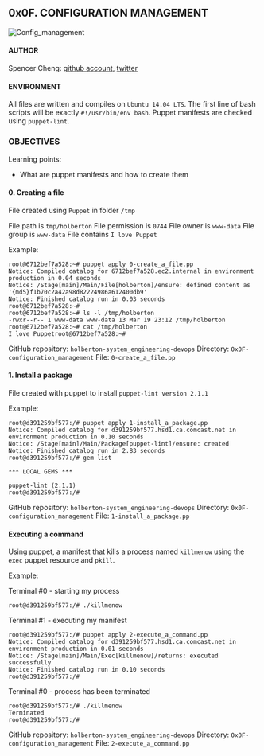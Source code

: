 ## 0x0F. CONFIGURATION MANAGEMENT

![Config_management](http://www.adronda.org/iglesia/wp-content/uploads/2016/02/logo.jpg)

#### AUTHOR
Spencer Cheng: [github account](https://github.com/spencerhcheng), [twitter](https://twitter.com/spencerhcheng)

#### ENVIRONMENT
All files are written and compiles on `Ubuntu 14.04 LTS`. The first line of bash scripts will be exactly `#!/usr/bin/env bash`. Puppet manifests are checked using `puppet-lint`.

### OBJECTIVES
Learning points:
* What are puppet manifests and how to create them

#### 0. Creating a file
File created using `Puppet` in folder `/tmp`

File path is `tmp/holberton`
File permission is `0744`
File owner is `www-data`
File group is `www-data`
File contains `I love Puppet`

Example:

```
root@6712bef7a528:~# puppet apply 0-create_a_file.pp
Notice: Compiled catalog for 6712bef7a528.ec2.internal in environment production in 0.04 seconds
Notice: /Stage[main]/Main/File[holberton]/ensure: defined content as '{md5}f1b70c2a42a98d82224986a612400db9'
Notice: Finished catalog run in 0.03 seconds
root@6712bef7a528:~#
root@6712bef7a528:~# ls -l /tmp/holberton
-rwxr--r-- 1 www-data www-data 13 Mar 19 23:12 /tmp/holberton
root@6712bef7a528:~# cat /tmp/holberton
I love Puppetroot@6712bef7a528:~#
```

GitHub repository: `holberton-system_engineering-devops`
Directory: `0x0F-configuration_management`
File: `0-create_a_file.pp`

#### 1. Install a package
File created with puppet to install `puppet-lint version 2.1.1`

Example:

```
root@d391259bf577:/# puppet apply 1-install_a_package.pp
Notice: Compiled catalog for d391259bf577.hsd1.ca.comcast.net in environment production in 0.10 seconds
Notice: /Stage[main]/Main/Package[puppet-lint]/ensure: created
Notice: Finished catalog run in 2.83 seconds
root@d391259bf577:/# gem list

*** LOCAL GEMS ***

puppet-lint (2.1.1)
root@d391259bf577:/#
```

GitHub repository: `holberton-system_engineering-devops`
Directory: `0x0F-configuration_management`
File: `1-install_a_package.pp`

#### Executing a command
Using puppet, a manifest that kills a process named `killmenow` using the `exec` puppet resource and `pkill`.

Example:

Terminal #0 - starting my process

```
root@d391259bf577:/# ./killmenow
```
Terminal #1 - executing my manifest
```
root@d391259bf577:/# puppet apply 2-execute_a_command.pp
Notice: Compiled catalog for d391259bf577.hsd1.ca.comcast.net in environment production in 0.01 seconds
Notice: /Stage[main]/Main/Exec[killmenow]/returns: executed successfully
Notice: Finished catalog run in 0.10 seconds
root@d391259bf577:/# 
```
Terminal #0 - process has been terminated
```
root@d391259bf577:/# ./killmenow
Terminated
root@d391259bf577:/#
```

GitHub repository: `holberton-system_engineering-devops`
Directory: `0x0F-configuration_management`
File: `2-execute_a_command.pp`

